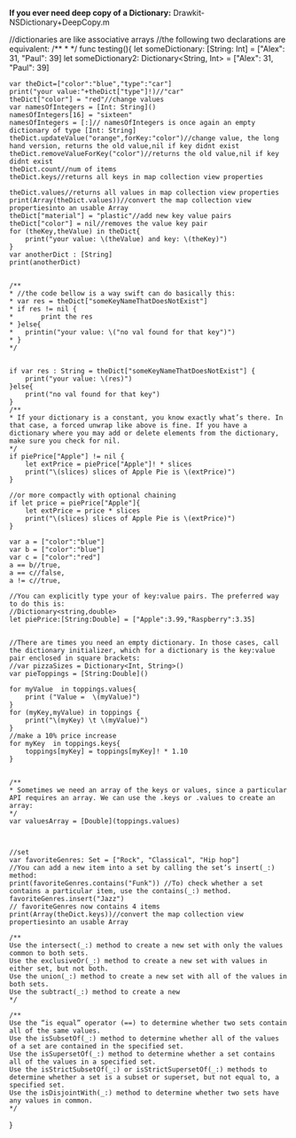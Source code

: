 **If you ever need deep copy of a Dictionary:** Drawkit- NSDictionary+DeepCopy.m

//dictionaries are like associative arrays
//the following two declarations are equivalent:
/**
*
*/
func testing(){
    let someDictionary: [String: Int] = ["Alex": 31, "Paul": 39]
    let someDictionary2: Dictionary<String, Int> = ["Alex": 31, "Paul": 39]
    
    
    var theDict=["color":"blue","type":"car"]
    print("your value:"+theDict["type"]!)//"car"
    theDict["color"] = "red"//change values
    var namesOfIntegers = [Int: String]()
    namesOfIntegers[16] = "sixteen"
    namesOfIntegers = [:]// namesOfIntegers is once again an empty dictionary of type [Int: String]
    theDict.updateValue("orange",forKey:"color")//change value, the long hand version, returns the old value,nil if key didnt exist
    theDict.removeValueForKey("color")//returns the old value,nil if key didnt exist
    theDict.count//num of items
    theDict.keys//returns all keys in map collection view properties
    
    theDict.values//returns all values in map collection view properties
    print(Array(theDict.values))//convert the map collection view propertiesinto an usable Array
    theDict["material"] = "plastic"//add new key value pairs
    theDict["color"] = nil//removes the value key pair
    for (theKey,theValue) in theDict{
        print("your value: \(theValue) and key: \(theKey)")
    }
    var anotherDict : [String]
    print(anotherDict)
    
    
    /**
    * //the code bellow is a way swift can do basically this:
    * var res = theDict["someKeyNameThatDoesNotExist"]
    * if res != nil {
    *		print the res
    * }else{
    * 	printin("your value: \("no val found for that key")")
    * }
    */
    
    
    if var res : String = theDict["someKeyNameThatDoesNotExist"] {
        print("your value: \(res)")
    }else{
        print("no val found for that key")
    }
    /**
    * If your dictionary is a constant, you know exactly what’s there. In that case, a forced unwrap like above is fine. If you have a dictionary where you may add or delete elements from the dictionary, make sure you check for nil.
    */
    if piePrice["Apple"] != nil {
        let extPrice = piePrice["Apple"]! * slices
        print("\(slices) slices of Apple Pie is \(extPrice)")
    }
    
    //or more compactly with optional chaining
    if let price = piePrice["Apple"]{
        let extPrice = price * slices
        print("\(slices) slices of Apple Pie is \(extPrice)")
    }
    
    var a = ["color":"blue"]
    var b = ["color":"blue"]
    var c = ["color":"red"]
    a == b//true,
    a == c//false,
    a != c//true,
    
    //You can explicitly type your of key:value pairs. The preferred way to do this is:
    //Dictionary<string,double>
    let piePrice:[String:Double] = ["Apple":3.99,"Raspberry":3.35]
    
    
    //There are times you need an empty dictionary. In those cases, call the dictionary initializer, which for a dictionary is the key:value pair enclosed in square brackets:
    //var pizzaSizes = Dictionary<Int, String>()
    var pieToppings = [String:Double]()
    
    for myValue  in toppings.values{
        print ("Value =  \(myValue)")
    }
    for (myKey,myValue) in toppings {
        print("\(myKey) \t \(myValue)")
    }
    //make a 10% price increase
    for myKey  in toppings.keys{
        toppings[myKey] = toppings[myKey]! * 1.10
    }
    
    
    /**
    * Sometimes we need an array of the keys or values, since a particular API requires an array. We can use the .keys or .values to create an array:
    */
    var valuesArray = [Double](toppings.values)
    
    
    
    //set
    var favoriteGenres: Set = ["Rock", "Classical", "Hip hop"]
    //You can add a new item into a set by calling the set’s insert(_:) method:
    print(favoriteGenres.contains("Funk")) //To) check whether a set contains a particular item, use the contains(_:) method.
    favoriteGenres.insert("Jazz")
    // favoriteGenres now contains 4 items
    print(Array(theDict.keys))//convert the map collection view propertiesinto an usable Array
    
    /**
    Use the intersect(_:) method to create a new set with only the values common to both sets.
    Use the exclusiveOr(_:) method to create a new set with values in either set, but not both.
    Use the union(_:) method to create a new set with all of the values in both sets.
    Use the subtract(_:) method to create a new
    */
    
    /**
    Use the “is equal” operator (==) to determine whether two sets contain all of the same values.
    Use the isSubsetOf(_:) method to determine whether all of the values of a set are contained in the specified set.
    Use the isSupersetOf(_:) method to determine whether a set contains all of the values in a specified set.
    Use the isStrictSubsetOf(_:) or isStrictSupersetOf(_:) methods to determine whether a set is a subset or superset, but not equal to, a specified set.
    Use the isDisjointWith(_:) method to determine whether two sets have any values in common.
    */
}
